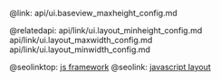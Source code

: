 @link: api/ui.baseview_maxheight_config.md

@relatedapi:
	api/link/ui.layout_minheight_config.md
    api/link/ui.layout_maxwidth_config.md
    api/link/ui.layout_minwidth_config.md

@seolinktop: [js framework](https://webix.com)
@seolink: [javascript layout](https://webix.com/widget/layout/)